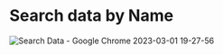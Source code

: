 # Search data by Name

![Search Data - Google Chrome 2023-03-01 19-27-56](https://user-images.githubusercontent.com/52659398/222162062-469297f2-79d2-499b-8054-e53c4dc3a700.gif)
